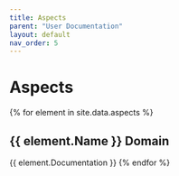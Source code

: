 ```yaml
---
title: Aspects
parent: "User Documentation"
layout: default
nav_order: 5
---
```

# Aspects
{% for element in site.data.aspects %}
## {{ element.Name }} Domain
{{ element.Documentation }}
{% endfor %}
